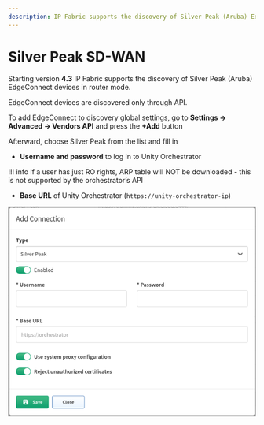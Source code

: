 ```yaml
---
description: IP Fabric supports the discovery of Silver Peak (Aruba) EdgeConnect devices in router mode. EdgeConnect devices are discovered only through API.
---
```


# Silver Peak SD-WAN

Starting version **4.3** IP Fabric supports the discovery of Silver Peak (Aruba) EdgeConnect devices in router mode.

EdgeConnect devices are discovered only through API.

To add EdgeConnect to discovery global settings, go to **Settings → Advanced → Vendors API** and press the **+Add** button

Afterward, choose Silver Peak from the list and fill in

-   **Username and password** to log in to Unity Orchestrator

!!! info
    if a user has just RO rights, ARP table will NOT be downloaded - this is not supported by the orchestrator’s API

-   **Base URL** of Unity Orchestrator (`https://unity-orchestrator-ip`)

![Add Connection](2910552088.png)
